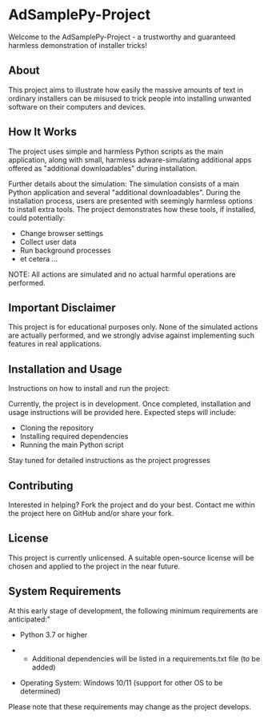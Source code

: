 # AdSamplePy-Project

Welcome to the AdSamplePy-Project - a trustworthy and guaranteed harmless demonstration of installer tricks!

## About

This project aims to illustrate how easily the massive amounts of text in ordinary installers can be misused to trick people into installing unwanted software on their computers and devices.

## How It Works

The project uses simple and harmless Python scripts as the main application, along with small, harmless adware-simulating additional apps offered as "additional downloadables" during installation.

Further details about the simulation: 
The simulation consists of a main Python application and several "additional downloadables". During the installation process, users are presented with seemingly harmless options to install extra tools. The project demonstrates how these tools, if installed, could potentially:

- Change browser settings
- Collect user data
- Run background processes
- et cetera ...

NOTE: All actions are simulated and no actual harmful operations are performed.

## Important Disclaimer

This project is for educational purposes only. None of the simulated actions are actually performed, and we strongly advise against implementing such features in real applications.

## Installation and Usage

Instructions on how to install and run the project:

Currently, the project is in development. Once completed, installation and usage instructions will be provided here. Expected steps will include:

- Cloning the repository
- Installing required dependencies
- Running the main Python script

Stay tuned for detailed instructions as the project progresses

## Contributing

Interested in helping? Fork the project and do your best. Contact me within the project here on GitHub and/or share your fork.

## License

This project is currently unlicensed. A suitable open-source license will be chosen and applied to the project in the near future.

## System Requirements

At this early stage of development, the following minimum requirements are anticipated:" 

- Python 3.7 or higher
- + Additional dependencies will be listed in a requirements.txt file (to be added)

- Operating System: Windows 10/11 (support for other OS to be determined)

Please note that these requirements may change as the project develops.
